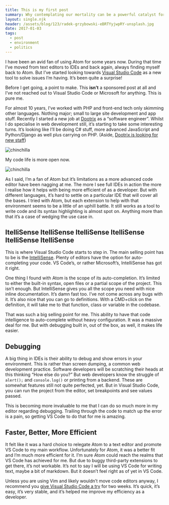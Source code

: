 ```yaml
---
title: This is my first post
summary: Why contemplating our mortality can be a powerful catalyst for change
layout: single.njk
header: /assets/blog/123/radek-grzybowski-eBRTYyjwpRY-unsplash.jpg
date: 2017-01-03
tags:
  - post
  - environment
  - politics
---
```


I have been an avid fan of using Atom for some years now. During that time I’ve moved from text editors to IDEs and back again, always finding myself back to Atom. But I’ve started looking towards [Visual Studio Code](https://code.visualstudio.com/) as a new tool to solve issues I’m having. It’s been quite a surprise!

Before I get going, a point to make. This **isn’t** a sponsored post at all and I’ve not reached out to Visual Studio Code or Microsoft for anything. This is pure me.

For almost 10 years, I’ve worked with PHP and front-end tech only skimming other languages. Nothing major; small to large site development and app stuff. Recently I started a new job at [Dootrix](http://dootrix.com/) as a “software engineer”. Whilst I do specialise in web development still, it’s starting to take some interesting turns. It’s looking like I’ll be doing C# stuff, more advanced JavaScript and Python/Django as well plus carrying on PHP. (Aside, [Dootrix is looking for new staff](http://dootrix.com/team/#vacancies))</p>

<div class="oversize">
    <img src="https://petco.scene7.com/is/image/PETCO/2788401-right-2?$ProductDetail-large$" alt="chinchilla">
</div>

My code life is more open now.

<p>
    <img src="https://petco.scene7.com/is/image/PETCO/2788401-right-2?$ProductDetail-large$" alt="chinchilla">
</p>

As I said, I’m a fan of Atom but it’s limitations as a more advanced code editor have been nagging at me. The more I see full IDEs in action the more I realise how it helps with being more efficient of as a developer. But with different languages, it’s hard to settle on a particular IDE that will cover all the bases. I tried with Atom, but each extension to help with that environment seems to be a little of an uphill battle. It still works as a tool to write code and its syntax highlighting is almost spot on. Anything more than that it’s a case of wedging the use case in.

## ItelliSense ItelliSense ItelliSense ItelliSense ItelliSense ItelliSense

This is where Visual Studio Code starts to step in. The main selling point has to be is the [IntelliSense](https://code.visualstudio.com/docs/editor/intellisense). Plenty of editors have the option for auto-completing your code. VS Code’s, or rather Microsoft’s, IntelliSense has got it right.

One thing I found with Atom is the scope of its auto-completion. It’s limited to either the built-in syntax, open files or a partial scope of the project. This isn’t enough. But IntelliSense gives you all the scope you need with nice inline documentation. It’s damn fast too. I’ve not come across any bugs with it. It’s also nice that you can go to definitions. With a CMD+click on the definition, it will take me to that function, class or variable in the codebase.

That was such a big selling point for me. This ability to have that code intelligence to auto-complete without heavy configuration. It was a massive deal for me. But with debugging built in, out of the box, as well, it makes life easier.</p>

## Debugging

A big thing in IDEs is their ability to debug and show errors in your environment. This is rather than screen dumping, a common web development practice. Software developers will be scratching their heads at this thinking “How else do you?” But web developers know the struggle of `alert();` and `console.log()` or printing from a backend. These are somewhat features still not quite perfected, yet. But in Visual Studio Code, you can run the project from the editor, set breakpoints and see values passed.

This is becoming more invaluable to me that I can do so much more in my editor regarding debugging. Trailing through the code to match up the error is a pain, so getting VS Code to do that for me is amazing.

## Faster, Better, More Efficient

It felt like it was a hard choice to relegate Atom to a text editor and promote VS Code to my main workflow. Unfortunately for Atom, it was a better fit and I’m much more efficient for it. I’m sure Atom could reach the realms that VS Code has achieved for me. But due to buggy third-party extensions to get there, it’s not workable. It’s not to say I will be using VS Code for writing text, maybe a bit of markdown. But it doesn’t feel right as of yet in VS Code.

Unless you are using Vim and likely wouldn’t move code editors anyway, I recommend you [give Visual Studio Code a try](https://code.visualstudio.com/Download) for two weeks. It’s quick, it’s easy, it’s very stable, and it’s helped me improve my efficiency as a developer.
